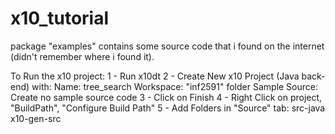 # x10_tutorial

package "examples" contains some source code that i found on the internet (didn't remember where i found it).


To Run the x10 project:
1 - Run x10dt
2 - Create New x10 Project (Java back-end) with:
	Name: tree_search
	Workspace: "inf2591" folder
	Sample Source: Create no sample source code
3 - Click on Finish
4 - Right Click on project, "BuildPath", "Configure Build Path"
5 - Add Folders in "Source" tab:
	src-java
	x10-gen-src
	